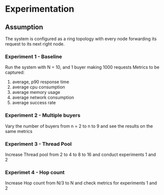 # Experimentation

## Assumption 
The system is configured as a ring topology with every node forwarding its request to its next right node.

### Experiment 1 - Baseline
Run the system with N = 10, and 1 buyer making 1000 requests
Metrics to be captured: 
1. average, p90 response time
2. average cpu consumption
3. average memory usage
4. average network consumption
5. average success rate

### Experiment 2 - Multiple buyers
Vary the number of buyers from n = 2 to n to 9 and see the results on the same metrics

### Experiment 3 - Thread Pool  
Increase Thread pool from 2 to 4 to 8 to 16 and conduct experiments 1 and 2

### Experimet 4 - Hop count 
Increase  Hop count from N/3 to N and check metrics for experiments 1 and 2